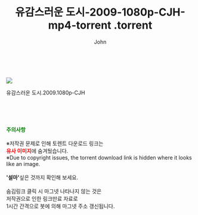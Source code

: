 ﻿---
layout: post
title:  "                   유감스러운 도시-2009-1080p-CJH-mp4-torrent                .torrent"
author: John
categories: [ 영화 ]
tags: [  ]
image: https://torrentrj59.com/uploadfile/full/eeeece9f63bf5db2fd09d43bcda795d16a71c5e0.jpg 
description: "                   유감스러운 도시-2009-1080p-CJH-mp4-torrent                 torrent 정보 공유"
toc: true
toc_sticky: true
---

<br>
<p><img src="https://torrentrj59.com/uploadfile/full/eeeece9f63bf5db2fd09d43bcda795d16a71c5e0.jpg"/></p>
 유감스러운 도시.2009.1080p-CJH    
    
<br><br><br>
<p data-ke-size="size16"><b><span style="color: green;">주의사항</span></b><br /><br />※저작권 문제로 인해 토렌트 다운로드 링크는<br /><b><span style="color: red;">유사 이미지</span></b>에 숨겨뒀습니다.<br />※Due to copyright issues, the torrent download link is hidden where it looks like an image.<br /><br /><b>'설마'</b>싶은 것까지 확인해 보세요.<br /><br />숨김링크 클릭 시 마그넷 나타나지 않는 것은<br />저작권으로 인한 링크만료 자료로<br />1시간 간격으로 봇에 의해 마그넷 주소 갱신됩니다.</p>
